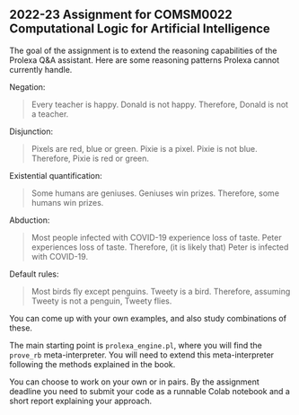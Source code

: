 ## 2022-23 Assignment for COMSM0022 Computational Logic for Artificial Intelligence

The goal of the assignment is to extend the reasoning capabilities of the Prolexa Q&A assistant. Here are some reasoning patterns Prolexa cannot currently handle. 

Negation:

> Every teacher is happy. 
> Donald is not happy. 
> Therefore, Donald is not a teacher.

Disjunction: 

> Pixels are red, blue or green. 
> Pixie is a pixel. 
> Pixie is not blue. 
> Therefore, Pixie is red or green.

Existential quantification: 

> Some humans are geniuses.
> Geniuses win prizes. 
> Therefore, some humans win prizes.

Abduction: 

> Most people infected with COVID-19 experience loss of taste. 
> Peter experiences loss of taste. 
> Therefore, (it is likely that) Peter is infected with COVID-19. 

Default rules: 

> Most birds fly except penguins. 
> Tweety is a bird. 
> Therefore, assuming Tweety is not a penguin, Tweety flies. 

You can come up with your own examples, and also study combinations of these. 

The main starting point is `prolexa_engine.pl`, where you will find the `prove_rb` meta-interpreter. You will need to extend this meta-interpreter following the methods explained in the book. 

You can choose to work on your own or in pairs. By the assignment deadline you need to submit your code as a runnable Colab notebook and a short report explaining your approach. 
